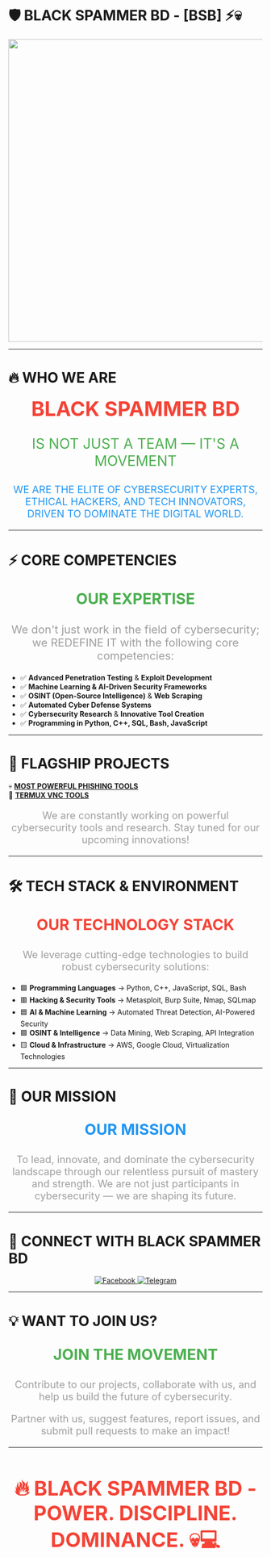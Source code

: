 # 🛡️ BLACK SPAMMER BD - [BSB] ⚡💀  

<p align="center">
  <a href="https://facebook.com/groups/black.spammar.bd/">
    <img src="https://a.top4top.io/p_3159w8i098.jpg" width="600">
  </a>
</p>  

---

# 🔥 WHO WE ARE  

<div align="center">
  <span style="font-size: 40px; font-weight: bold; color: #F44336;">BLACK SPAMMER BD</span>  
  <p style="font-size: 28px; color: #4CAF50;">IS NOT JUST A TEAM — IT'S A MOVEMENT</p>  
  <p style="font-size: 20px; color: #2196F3;">WE ARE THE ELITE OF CYBERSECURITY EXPERTS, ETHICAL HACKERS, AND TECH INNOVATORS, DRIVEN TO DOMINATE THE DIGITAL WORLD.</p>
</div>  

---

# ⚡ CORE COMPETENCIES  

<div align="center">
  <p style="font-size: 30px; font-weight: bold; color: #4CAF50;">OUR EXPERTISE</p>  
  <p style="font-size: 22px; color: #9E9E9E;">We don't just work in the field of cybersecurity; we REDEFINE IT with the following core competencies:</p>  
</div>  

- ✅ **Advanced Penetration Testing** & **Exploit Development**  
- ✅ **Machine Learning & AI-Driven Security Frameworks**  
- ✅ **OSINT (Open-Source Intelligence)** & **Web Scraping**  
- ✅ **Automated Cyber Defense Systems**  
- ✅ **Cybersecurity Research** & **Innovative Tool Creation**  
- ✅ **Programming in Python, C++, SQL, Bash, JavaScript**

---

# 🚀 FLAGSHIP PROJECTS  

💀 **[MOST POWERFUL PHISHING TOOLS](https://github.com/BlackSpammerBd/MASTER_PHISH)**  
📡 **[TERMUX VNC TOOLS](https://github.com/BlackSpammerBd/VNC)**  

<p style="font-size: 20px; text-align: center; color: #9E9E9E;">We are constantly working on powerful cybersecurity tools and research. Stay tuned for our upcoming innovations!</p>

---

# 🛠️ TECH STACK & ENVIRONMENT  

<div align="center">
  <p style="font-size: 30px; font-weight: bold; color: #F44336;">OUR TECHNOLOGY STACK</p>  
  <p style="font-size: 20px; color: #9E9E9E;">We leverage cutting-edge technologies to build robust cybersecurity solutions:</p>  
</div>  

- 🟩 **Programming Languages** → Python, C++, JavaScript, SQL, Bash  
- 🟥 **Hacking & Security Tools** → Metasploit, Burp Suite, Nmap, SQLmap  
- 🟦 **AI & Machine Learning** → Automated Threat Detection, AI-Powered Security  
- 🟪 **OSINT & Intelligence** → Data Mining, Web Scraping, API Integration  
- 🟨 **Cloud & Infrastructure** → AWS, Google Cloud, Virtualization Technologies  

---

# 🎯 OUR MISSION  

<div align="center">
  <p style="font-size: 30px; font-weight: bold; color: #2196F3;">OUR MISSION</p>  
  <p style="font-size: 20px; color: #9E9E9E;">To lead, innovate, and dominate the cybersecurity landscape through our relentless pursuit of mastery and strength. We are not just participants in cybersecurity — we are shaping its future.</p>  
</div>

---

# 🔗 CONNECT WITH BLACK SPAMMER BD  

<p align="center">
  <a href="https://facebook.com/groups/black.spammar.bd/">
    <img src="https://img.shields.io/badge/FACEBOOK-%231877F2.svg?style=for-the-badge&logo=facebook&logoColor=white" alt="Facebook">
  </a>
  <a href="https://t.me/TEAM_BSB">
    <img src="https://img.shields.io/badge/TELEGRAM-%2326A5E4.svg?style=for-the-badge&logo=telegram&logoColor=white" alt="Telegram">
  </a>
</p>

---

# 💡 WANT TO JOIN US?  

<div align="center">
  <p style="font-size: 30px; font-weight: bold; color: #4CAF50;">JOIN THE MOVEMENT</p>  
  <p style="font-size: 20px; color: #9E9E9E;">Contribute to our projects, collaborate with us, and help us build the future of cybersecurity.</p>
  <p style="font-size: 20px; color: #9E9E9E;">Partner with us, suggest features, report issues, and submit pull requests to make an impact!</p>
</div>

---

<h2 align="center" style="font-size: 40px; color: #F44336;">🔥 BLACK SPAMMER BD - POWER. DISCIPLINE. DOMINANCE. 💀💻</h2>
